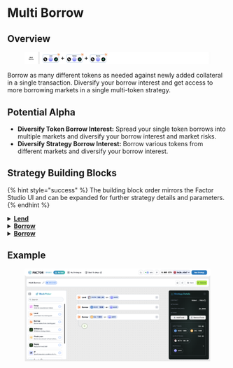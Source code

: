 # Multi Borrow

## Overview

<figure><img src="../../../.gitbook/assets/image (7) (1).png" alt=""><figcaption></figcaption></figure>

Borrow as many different tokens as needed against newly added collateral in a single transaction. Diversify your borrow interest and get access to more borrowing markets in a single multi-token strategy.

## Potential Alpha

* **Diversify Token Borrow Interest:** Spread your single token borrows into multiple markets and diversify your borrow interest and market risks.
* **Diversify Strategy Borrow Interest:** Borrow various tokens from different markets and diversify your borrow interest.

## Strategy Building Blocks

{% hint style="success" %}
The building block order mirrors the Factor Studio UI and can be expanded for further strategy details and parameters.
{% endhint %}

<details>

<summary><a href="../../../factor-building-blocks/lend.md"><strong>Lend</strong></a></summary>

* Lend the asset token to the target lending pool.

</details>

<details>

<summary><a href="../../../factor-building-blocks/borrow.md"><strong>Borrow</strong></a></summary>

* Select the token to borrow.
* Input a borrow amount which includes a buffer for any price fluctuations. This includes the value of any remaining borrows utilizing the same collateral.

</details>

<details>

<summary><a href="../../../factor-building-blocks/borrow.md"><strong>Borrow</strong></a></summary>

* Select another token to borrow.
* Input a borrow amount which includes a buffer for any price fluctuations. This includes the value of any remaining borrows utilizing the same collateral.

</details>

## Example

<figure><img src="../../../.gitbook/assets/image (2) (1).png" alt=""><figcaption></figcaption></figure>
